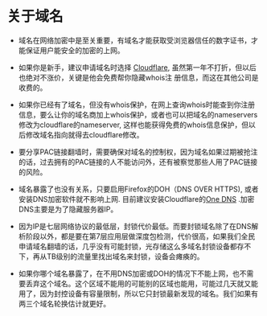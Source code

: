 # 关于域名


* 域名在网络加密中是至关重要，有域名才能获取受浏览器信任的数字证书，才能保证用户能安全的加密的上网。

* 如果你是新手，建议申请域名时选择 [Cloudflare](https://www.cloudflare.com), 虽然第一年不打折，但以后也绝对不涨价，关键是他会免费帮你隐藏whois注
册信息，而这在其他公司是收费的。

* 如果你已经有了域名，但没有whois保护，在网上查询whois时能查到你注册信息，要么让你的域名商加上whois保护，或者也可以把域名的nameservers修改为cloudflare的nameserver, 这样也能获得免费的whois信息保护，但以后修改域名指向就得去cloudflare修改。

* 要分享PAC链接翻墙时，需要确保对域名的控制权，因为域名如果过期被抢注的话，过去拥有的PAC链接的人不能访问外，还有被察觉那些人用了PAC链接的风险。

* 域名暴露了也没有关系，只要启用Firefox的DOH（DNS OVER HTTPS), 或者安装DNS加密软件就不影响上网. 目前建议安装Cloudflare的[One DNS](https://1.1.1.1/) .加密DNS主要是为了隐藏服务器IP。

* 因为IP是七层网络协议的最低层，封锁代价最低。而要封锁域名除了在DNS解析阶段以外，都是要在第7层应用层做深度包检测，代价很高，如果我们全民申请域名翻墙的话，几乎没有可能封锁，光存储这么多域名封锁设备都存不下，再从TB级别的流量里找出域名来封锁，设备会瘫痪的。

* 如果你哪个域名暴露了，在不用DNS加密或DOH的情况下不能上网，也不需要丢弃这个域名。这个区域不能用的可能别的区域也能用，可能过几天就又能用了，因为封控设备有容量限制，所以它只封锁最新发现的域名。我们如果有两三个域名轮换估计就更好。 
